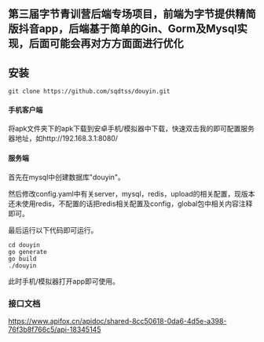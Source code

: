 ## 第三届字节青训营后端专场项目，前端为字节提供精简版抖音app，后端基于简单的Gin、Gorm及Mysql实现，后面可能会再对方方面面进行优化

## 安装
```shell
git clone https://github.com/sqdtss/douyin.git
```
#### 手机客户端
将apk文件夹下的apk下载到安卓手机/模拟器中下载，快速双击我的即可配置服务器地址，如http://192.168.3.1:8080/

#### 服务端
首先在mysql中创建数据库"douyin"。

然后修改config.yaml中有关server，mysql，redis，upload的相关配置，现版本还未使用redis，不配置的话把redis相关配置及config，global包中相关内容注释即可。

最后运行以下代码即可运行。
```shell
cd douyin
go generate
go build
./douyin
```
此时手机/模拟器打开app即可使用。

### 接口文档
https://www.apifox.cn/apidoc/shared-8cc50618-0da6-4d5e-a398-76f3b8f766c5/api-18345145